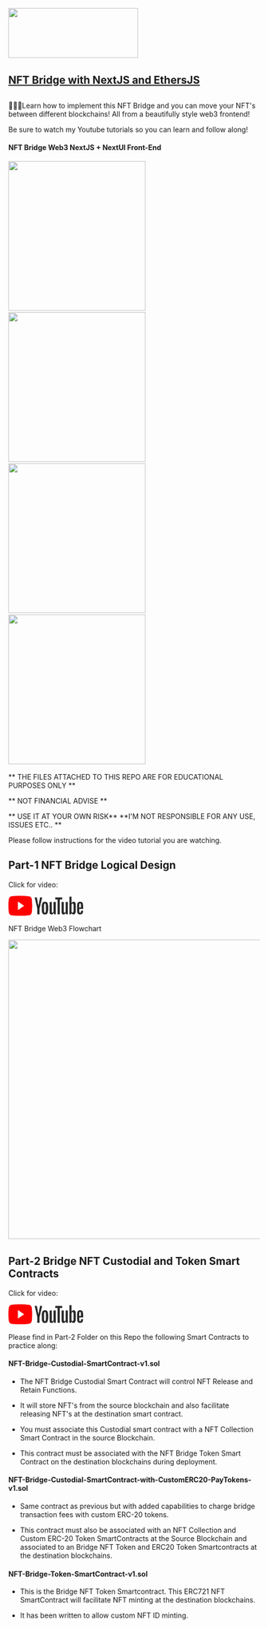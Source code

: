 <a href="http://youtube.a3b.io" target="_blank"><img src="https://github.com/net2devcrypto/NFT-Bridge-Web3-Portal-NextJS-EthersJS/blob/main/pics/nftbridge3.png" width="260" height="100"><h2>NFT Bridge with NextJS and EthersJS</h2></a>
##
🚀👩‍🚀Learn how to implement this NFT Bridge and you can move your NFT's between different blockchains! All from a beautifully style web3 frontend!

Be sure to watch my Youtube tutorials so you can learn and follow along!

<h4>NFT Bridge Web3 NextJS + NextUI Front-End</h4>
<div class="row">
<img src="https://github.com/net2devcrypto/NFT-Bridge-Web3-Portal-NextJS-EthersJS/blob/main/pics/bridge-01.PNG" width="275" height="300"/>
<img src="https://github.com/net2devcrypto/NFT-Bridge-Web3-Portal-NextJS-EthersJS/blob/main/pics/bridge-2.PNG" width="275" height="300"/>
<img src="https://github.com/net2devcrypto/NFT-Bridge-Web3-Portal-NextJS-EthersJS/blob/main/pics/bridge-3.PNG" width="275" height="300"/>
<img src="https://github.com/net2devcrypto/NFT-Bridge-Web3-Portal-NextJS-EthersJS/blob/main/pics/bridge-4.PNG" width="275" height="300"/>
</div>

** THE FILES ATTACHED TO THIS REPO ARE FOR EDUCATIONAL PURPOSES ONLY **

** NOT FINANCIAL ADVISE **

** USE IT AT YOUR OWN RISK** **I'M NOT RESPONSIBLE FOR ANY USE, ISSUES ETC.. **

Please follow instructions for the video tutorial you are watching.

## Part-1 NFT Bridge Logical Design

Click for video:

<a href="https://www.youtube.com/watch?v=YnsRnuKB6Gg&t=825s" target="_blank"><img src="https://github.com/net2devcrypto/misc/blob/main/ytlogo2.png" width="150" height="40"></a> 

NFT Bridge Web3 Flowchart

<img src="https://github.com/net2devcrypto/NFT-Bridge-Web3-Portal-NextJS-EthersJS/blob/main/pics/NFT-Bridge-Logical-web3-Flowchart.png" width="900" height="600"/>

## Part-2 Bridge NFT Custodial and Token Smart Contracts

Click for video:

<a href="https://www.youtube.com/watch?v=gM59komkJXE" target="_blank"><img src="https://github.com/net2devcrypto/misc/blob/main/ytlogo2.png" width="150" height="40"></a> 

Please find in Part-2 Folder on this Repo the following Smart Contracts to practice along:

<h4>NFT-Bridge-Custodial-SmartContract-v1.sol</h4>

- The NFT Bridge Custodial Smart Contract will control NFT Release and Retain Functions. 

- It will store NFT's from the source blockchain and also facilitate releasing NFT's at the destination smart contract.

- You must associate this Custodial smart contract with a NFT Collection Smart Contract in the source Blockchain. 

- This contract must be associated with the NFT Bridge Token Smart Contract on the destination blockchains during deployment.

<h4>NFT-Bridge-Custodial-SmartContract-with-CustomERC20-PayTokens-v1.sol</h4>

- Same contract as previous but with added capabilities to charge bridge transaction fees with custom ERC-20 tokens. 

- This contract must also be associated with an NFT Collection and Custom ERC-20 Token SmartContracts at the Source Blockchain
and associated to an Bridge NFT Token and ERC20 Token Smartcontracts at the destination blockchains.

<h4>NFT-Bridge-Token-SmartContract-v1.sol</h4>

- This is the Bridge NFT Token Smartcontract. This ERC721 NFT SmartContract will facilitate NFT minting at the destination
blockchains.

- It has been written to allow custom NFT ID minting.





